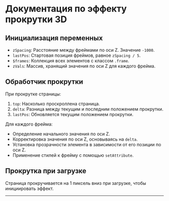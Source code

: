 # Документация по эффекту прокрутки 3D

## Инициализация переменных

- `zSpacing`: Расстояние между фреймами по оси Z. Значение `-1000`.
- `lastPos`: Стартовая позиция фреймов, равное `zSpacing / 5`.
- `$frames`: Коллекция всех элементов с классом `.frame`.
- `zVals`: Массив, хранящий значения по оси Z для каждого фрейма.

## Обработчик прокрутки

При прокрутке страницы:

1. `top`: Насколько проскроллена страница.
2. `delta`: Разница между текущим и последним положением прокрутки.
3. `lastPos`: Обновляется текущим положением прокрутки.

Для каждого фрейма:

- Определение начального значения по оси Z.
- Корректировка значения по оси Z, основываясь на `delta`.
- Установка прозрачности элемента в зависимости от его позиции по оси Z.
- Применение стилей к фрейму с помощью `setAttribute`.

## Прокрутка при загрузке

Страница прокручивается на 1 пиксель вниз при загрузке, чтобы инициировать эффект.

---

